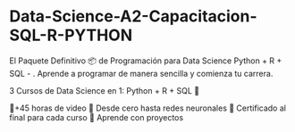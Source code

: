 # Data-Science-A2-Capacitacion-SQL-R-PYTHON

El Paquete Definitivo 📦
de Programación para Data Science
Python + R + SQL - . Aprende a programar de manera sencilla y comienza tu carrera.

3 Cursos de Data Science en 1:  Python + R + SQL 🧠 


🚀+45 horas de video 
🚀 Desde cero hasta redes neuronales
🚀 Certificado al final para cada curso
🚀 Aprende con proyectos


